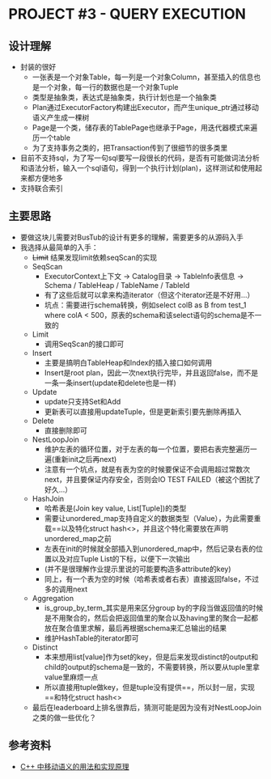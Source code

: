 # PROJECT #3 - QUERY EXECUTION

## 设计理解

- 封装的很好
    - 一张表是一个对象Table，每一列是一个对象Column，甚至插入的信息也是一个对象，每一行的数据也是一个对象Tuple
    - 类型是抽象类，表达式是抽象类，执行计划也是一个抽象类
    - Plan通过ExecutorFactory构建出Executor，而产生unique_ptr通过移动语义产生成一棵树
    - Page是一个类，储存表的TablePage也继承于Page，用迭代器模式来遍历一个table
    - 为了支持事务之类的，把Transaction传到了很细节的很多类里
- 目前不支持sql，为了写一句sql要写一段很长的代码，是否有可能做词法分析和语法分析，输入一个sql语句，得到一个执行计划(plan)，这样测试和使用起来都方便地多
- 支持联合索引

## 主要思路

- 要做这块儿需要对BusTub的设计有更多的理解，需要更多的从源码入手
- 我选择从最简单的入手：
    - <del>Limit</del> 结果发现limit依赖seqScan的实现
    - SeqScan
        - ExecutorContext上下文 → Catalog目录 → TableInfo表信息 → Schema / TableHeap / TableName / TableId
        - 有了这些后就可以拿来构造iterator（但这个iterator还是不好用...）
        - 坑点：需要进行schema转换，例如select colB as B from test_1 where colA < 500，原表的schema和该select语句的schema是不一致的
    - Limit
        - 调用SeqScan的接口即可
    - Insert
        - 主要是搞明白TableHeap和Index的插入接口如何调用
        - Insert是root plan，因此一次next执行完毕，并且返回false，而不是一条一条insert(update和delete也是一样)
    - Update
        - update只支持Set和Add
        - 更新表可以直接用updateTuple，但是更新索引要先删除再插入
    - Delete
        - 直接删除即可
    - NestLoopJoin
        - 维护左表的循环位置，对于左表的每一个位置，要把右表完整遍历一遍(重新init之后再next)
        - 注意有一个坑点，就是有表为空的时候要保证不会调用超过常数次next，并且要保证内存安全，否则会IO TEST FAILED（被这个困扰了好久...）
    - HashJoin
        - 哈希表是(Join key value, List[Tuple])的类型
        - 需要让unordered_map支持自定义的数据类型（Value），为此需要重载==以及特化struct hash<>，并且这个特化需要放在声明unordered_map之前
        - 左表在init的时候就全部插入到unordered_map中，然后记录右表的位置以及对应Tuple List的下标，以便下一次输出
        - (并不是很理解作业提示里说的可能要构造多attribute的key)
        - 同上，有一个表为空的时候（哈希表或者右表）直接返回false，不过多的调用next
    - Aggregation
        - is_group_by_term_其实是用来区分group by的字段当做返回值的时候是不用聚合的，然后会把返回值里的聚合以及having里的聚合一起都放在聚合值里求解，最后再根据schema来汇总输出的结果
        - 维护HashTable的iterator即可
    - Distinct
        - 本来想用list[value]作为set的key，但是后来发现distinct的output和child的output的schema是一致的，不需要转换，所以要从tuple里拿value里麻烦一点
        - 所以直接用tuple做key，但是tuple没有提供==，所以封一层，实现==和特化struct hash<>
    - 最后在leaderboard上排名很靠后，猜测可能是因为没有对NestLoopJoin之类的做一些优化？

## 参考资料

- [C++ 中移动语义的用法和实现原理](https://xiaotaoguo.com/p/cpp-move-semantics/)
